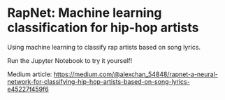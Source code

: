 # RapNet: Machine learning classification for hip-hop artists

Using machine learning to classify rap artists based on song lyrics.

Run the Jupyter Notebook to try it yourself!

Medium article: https://medium.com/@alexchan_54848/rapnet-a-neural-network-for-classifying-hip-hop-artists-based-on-song-lyrics-e45227f459f6
